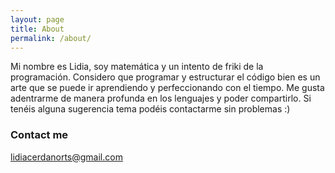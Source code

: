 ```yaml
---
layout: page
title: About
permalink: /about/
---
```


Mi nombre es Lidia, soy matemática y un intento de friki de la programación. Considero que programar y estructurar el código bien es un arte que se puede ir aprendiendo y perfeccionando con el tiempo. Me gusta adentrarme de manera profunda en los lenguajes y poder compartirlo. Si tenéis alguna sugerencia tema podéis contactarme sin problemas :)

### Contact me

lidiacerdanorts@gmail.com
